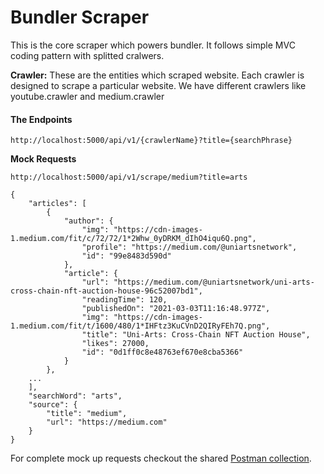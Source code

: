 # Bundler Scraper


This is the core scraper which powers bundler. It follows simple MVC coding pattern with splitted cralwers.

**Crawler:** These are the entities which scraped website. Each crawler is designed to scrape a particular website. We have different crawlers like youtube.crawler and medium.crawler

#### The Endpoints

```
http://localhost:5000/api/v1/{crawlerName}?title={searchPhrase}
```

**Mock Requests**

```
http://localhost:5000/api/v1/scrape/medium?title=arts
```

```
{
    "articles": [
        {
            "author": {
                "img": "https://cdn-images-1.medium.com/fit/c/72/72/1*2Whw_0yDRKM_dIhO4iqu6Q.png",
                "profile": "https://medium.com/@uniartsnetwork",
                "id": "99e8483d590d"
            },
            "article": {
                "url": "https://medium.com/@uniartsnetwork/uni-arts-cross-chain-nft-auction-house-96c52007bd1",
                "readingTime": 120,
                "publishedOn": "2021-03-03T11:16:48.977Z",
                "img": "https://cdn-images-1.medium.com/fit/t/1600/480/1*IHFtz3KuCVnD2QIRyFEh7Q.png",
                "title": "Uni-Arts: Cross-Chain NFT Auction House",
                "likes": 27000,
                "id": "0d1ff0c8e48763ef670e8cba5366"
            }
        },
	...
    ],
    "searchWord": "arts",
    "source": {
        "title": "medium",
        "url": "https://medium.com"
    }
}
```

For complete mock up requests checkout the shared [Postman collection](https://drive.google.com/file/d/1v8lSVR8RXQiIFht-0NFUG6a5cYHoNv1n/view?usp=sharing).
